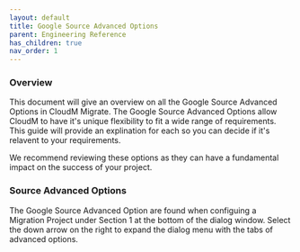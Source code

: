 ```yaml
---
layout: default
title: Google Source Advanced Options
parent: Engineering Reference
has_children: true
nav_order: 1
---
```

### Overview 

This document will give an overview on all the Google Source Advanced Options in CloudM Migrate. The Google Source Advanced Options allow CloudM to have it's unique flexibility to fit a wide range of requirements. This guide will provide an explination for each so you can decide if it's relavent to your requirements. 

We recommend reviewing these options as they can have a fundamental impact on the success of your project. 

### Source Advanced Options 

The Google Source Advanced Option are found when configuing a Migration Project under Section 1 at the bottom of the dialog window. Select the down arrow on the right to expand the dialog menu with the tabs of advanced options. 
